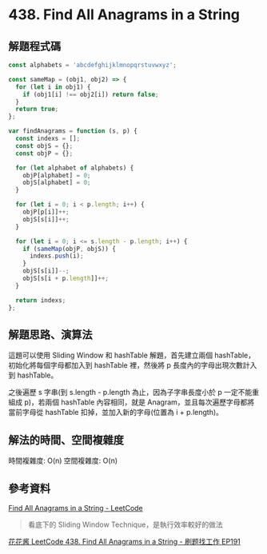 # 438. Find All Anagrams in a String

## 解題程式碼

```javascript
const alphabets = 'abcdefghijklmnopqrstuvwxyz';

const sameMap = (obj1, obj2) => {
  for (let i in obj1) {
    if (obj1[i] !== obj2[i]) return false;
  }
  return true;
};

var findAnagrams = function (s, p) {
  const indexs = [];
  const objS = {};
  const objP = {};

  for (let alphabet of alphabets) {
    objP[alphabet] = 0;
    objS[alphabet] = 0;
  }

  for (let i = 0; i < p.length; i++) {
    objP[p[i]]++;
    objS[s[i]]++;
  }

  for (let i = 0; i <= s.length - p.length; i++) {
    if (sameMap(objP, objS)) {
      indexs.push(i);
    }
    objS[s[i]]--;
    objS[s[i + p.length]]++;
  }

  return indexs;
};
```

## 解題思路、演算法

這題可以使用 Sliding Window 和 hashTable 解題，首先建立兩個 hashTable，初始化將每個字母都加入到 hashTable 裡，然後將 p 長度內的字母出現次數計入到 hashTable。

之後遍歷 s 字串(到 s.length - p.length 為止，因為子字串長度小於 p 一定不能重組成 p)，若兩個 hashTable 內容相同，就是 Anagram，並且每次遍歷字母都將當前字母從 hashTable 扣掉，並加入新的字母(位置為 i + p.length)。

## 解法的時間、空間複雜度

時間複雜度: O(n)
空間複雜度: O(n)

## 參考資料

[Find All Anagrams in a String - LeetCode](https://dev.to/chakrihacker/find-all-anagrams-in-a-string-leetcode-l4i)

> 看底下的 Sliding Window Technique，是執行效率較好的做法

[花花酱 LeetCode 438. Find All Anagrams in a String - 刷题找工作 EP191](https://youtu.be/86fQQ7rVGxA?si=IykCnpD3GtybPsZY)
